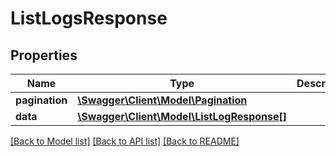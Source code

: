# ListLogsResponse

## Properties
Name | Type | Description | Notes
------------ | ------------- | ------------- | -------------
**pagination** | [**\Swagger\Client\Model\Pagination**](Pagination.md) |  | 
**data** | [**\Swagger\Client\Model\ListLogResponse[]**](ListLogResponse.md) |  | 

[[Back to Model list]](../../README.md#documentation-for-models) [[Back to API list]](../../README.md#documentation-for-api-endpoints) [[Back to README]](../../README.md)

